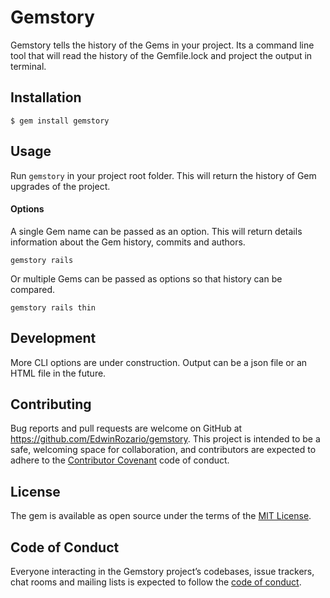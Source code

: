 # Gemstory
Gemstory tells the history of the Gems in your project. Its a command line tool that will read the history of the Gemfile.lock and project the output in terminal.

## Installation

    $ gem install gemstory

## Usage

Run `gemstory` in your project root folder. This will return the history of Gem upgrades of the project.

#### Options

A single Gem name can be passed as an option. This will return details information about the Gem history, commits and authors.

`gemstory rails`

Or multiple Gems can be passed as options so that history can be compared.

`gemstory rails thin`

## Development

More CLI options are under construction. Output can be a json file or an HTML file in the future.


## Contributing

Bug reports and pull requests are welcome on GitHub at https://github.com/EdwinRozario/gemstory. This project is intended to be a safe, welcoming space for collaboration, and contributors are expected to adhere to the [Contributor Covenant](http://contributor-covenant.org) code of conduct.

## License

The gem is available as open source under the terms of the [MIT License](https://opensource.org/licenses/MIT).

## Code of Conduct

Everyone interacting in the Gemstory project’s codebases, issue trackers, chat rooms and mailing lists is expected to follow the [code of conduct](https://github.com/[USERNAME]/gemstory/blob/master/CODE_OF_CONDUCT.md).

